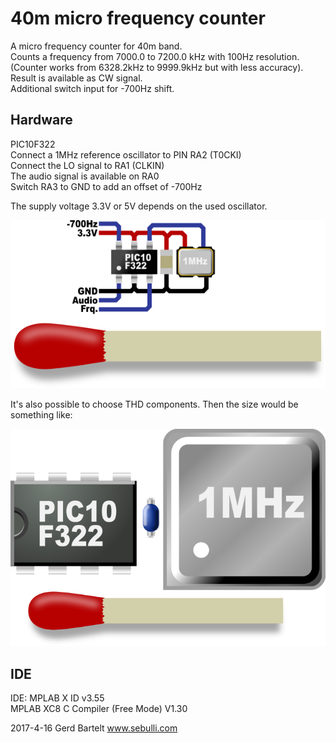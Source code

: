# 40m micro frequency counter

A micro frequency counter for 40m band.  
Counts a frequency from 7000.0 to 7200.0 kHz with 100Hz resolution.  
(Counter works from 6328.2kHz to 9999.9kHz but with less accuracy).  
Result is available as CW signal.  
Additional switch input for -700Hz shift.  


## Hardware
PIC10F322  
Connect a 1MHz reference oscillator to PIN RA2 (T0CKI)  
Connect the LO signal to RA1 (CLKIN)  
The audio signal is available on RA0  
Switch RA3 to GND to add an offset of -700Hz

The supply voltage 3.3V or 5V depends on the used oscillator.

![Hardware SMD](hardware.png "Hardware SMD")




It's also possible to choose THD components.
Then the size would be something like:


![Hardware THD](hardware_thd.png "Hardware THD")

## IDE
IDE: MPLAB X ID v3.55  
MPLAB XC8 C Compiler (Free Mode) V1.30
 
2017-4-16
Gerd Bartelt
www.sebulli.com
